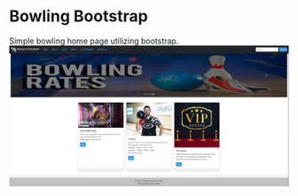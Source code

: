# Bowling Bootstrap 

Simple bowling home page utilizing bootstrap.
![](Images/bowling_bootstrap.jpg)
